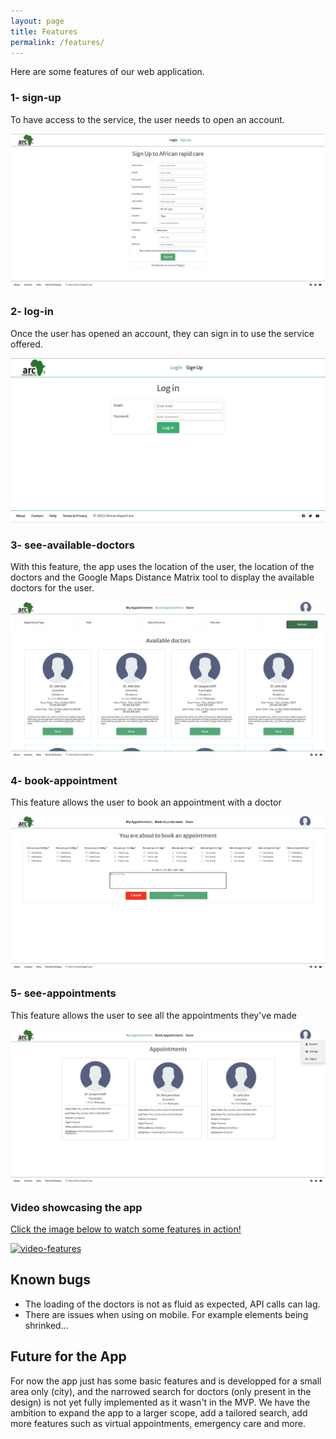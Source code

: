 ```yaml
---
layout: page
title: Features
permalink: /features/
---
```

<!-- ![home](/assets/images/home.png) -->
Here are some features of our web application.

### 1- sign-up
To have access to the service, the user needs to open an account.


![sign-up](/assets/images/sign-up.png)

### 2- log-in
Once the user has opened an account, they can sign in to use the service offered.


![login](/assets/images/login.png)


### 3- see-available-doctors
With this feature, the app uses the location of the user, the location of the doctors and the Google Maps Distance Matrix tool to display the available doctors for the user.


![see-available-doctors](/assets/images/doctors.png)

### 4- book-appointment
This feature allows the user to book an appointment with a doctor


![book-appointment](/assets/images/booking.png)


### 5- see-appointments
This feature allows the user to see all the appointments they've made


![see-appointments](/assets/images/appointments-profile.png)

### Video showcasing the app
[Click the image below to watch some features in action!](https://youtu.be/Od0vyEPzyhc)


[![video-features](/assets/images/home.png)](https://youtu.be/Od0vyEPzyhc)

## Known bugs
* The loading of the doctors is not as fluid as expected, API calls can lag.
* There are issues when using on mobile. For example elements being shrinked... 

## Future for the App
For now the app just has some basic features and is developped for a small area only (city), and the narrowed search for doctors (only present in the design) is not yet fully implemented as it wasn't in the MVP. We have the ambition to expand the app to a larger scope, add a tailored search, add more features such as virtual appointments, emergency care and more.